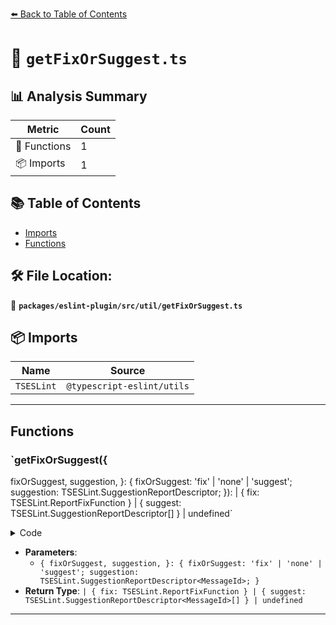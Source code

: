 [⬅️ Back to Table of Contents](../../../../index.md)

# 📄 `getFixOrSuggest.ts`

## 📊 Analysis Summary

| Metric | Count |
|--------|-------|
| 🔧 Functions | 1 |
| 📦 Imports | 1 |

## 📚 Table of Contents

- [Imports](#imports)
- [Functions](#functions)

## 🛠️ File Location:
📂 **`packages/eslint-plugin/src/util/getFixOrSuggest.ts`**

## 📦 Imports

| Name | Source |
|------|--------|
| `TSESLint` | `@typescript-eslint/utils` |


---

## Functions

### `getFixOrSuggest({
  fixOrSuggest,
  suggestion,
}: {
  fixOrSuggest: 'fix' | 'none' | 'suggest';
  suggestion: TSESLint.SuggestionReportDescriptor<MessageId>;
}): | { fix: TSESLint.ReportFixFunction }
  | { suggest: TSESLint.SuggestionReportDescriptor<MessageId>[] }
  | undefined`

<details><summary>Code</summary>

```ts
export function getFixOrSuggest<MessageId extends string>({
  fixOrSuggest,
  suggestion,
}: {
  fixOrSuggest: 'fix' | 'none' | 'suggest';
  suggestion: TSESLint.SuggestionReportDescriptor<MessageId>;
}):
  | { fix: TSESLint.ReportFixFunction }
  | { suggest: TSESLint.SuggestionReportDescriptor<MessageId>[] }
  | undefined {
  switch (fixOrSuggest) {
    case 'fix':
      return { fix: suggestion.fix };
    case 'none':
      return undefined;
    case 'suggest':
      return { suggest: [suggestion] };
  }
}
```
</details>

- **Parameters**:
  - `{
  fixOrSuggest,
  suggestion,
}: {
  fixOrSuggest: 'fix' | 'none' | 'suggest';
  suggestion: TSESLint.SuggestionReportDescriptor<MessageId>;
}`
- **Return Type**: `| { fix: TSESLint.ReportFixFunction }
  | { suggest: TSESLint.SuggestionReportDescriptor<MessageId>[] }
  | undefined`

---